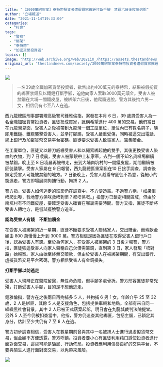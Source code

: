 ```yaml
---
title: "【3000萬綁架案】泰特幣投資者遭假買家鐵錘打斷手腳　禁錮六日後爬窗逃脫"
author: "立場報道"
date: "2021-11-14T19:33:00"
categories:
  - "社會"
tags:
  - "警察"
  - "綁架"
  - "泰特幣"
  - "加密貨幣投資者"
topics: []
image: "http://web.archive.org/web/2021im_/https://assets.thestandnews.com/media/photos/kidnap-06.png"
original_url: "thestandnews.com/society/3000萬綁架案泰特幣投資者遭假買家鐵錘打斷手腳-禁錮六日後爬窗逃脫"
---
```

![](http://web.archive.org/web/2021im_/https://assets.thestandnews.com/media/photos/kidnap-06.png)

> 一名39歲全職加密貨幣投資者，欲售出約400萬元的泰特幣，結果被假扮買的綁匪禁錮及以鐵錘打斷手腳，迫他向家人索取3000萬元贖金。受害人被禁錮在大埔一間鐵皮屋，被綁架六日後，他爬窗逃脫，警方其後拘六男一女，相信仍有七至八人在逃。

西九龍總區刑事部署理高級警司鍾雅倫指，案發在本月 6 日，39 歲男受害人為一名全職加密貨幣投資者，匪徒扮成買家，訛稱希望進行 400 萬的交易。他們當日在九龍灣見面，受害人之後被帶到九龍灣一個工廈單位，單位內已有數名男子，隨即用鐵鎚、鐵櫈襲擊受害人，並拳打腳踢，受害人嚴重受傷，同時被逼交出電話、網上銀行及加密貨幣交易平台密碼。匪徒要求受害人致電家人，籌集贖金。

在工廈單位，匪徒又以鎅刀威嚇受害人和以繩索綁起他的雙手，其後更換受害人染血的衣物，到 7 日凌晨，受害人被蒙眼帶上私家車，去到一個不知名貨櫃場繼續被禁錮，晚上至 8 日凌晨再被帶走，去到大埔南坑村的一間鐵皮屋，期間繼續被匪徒襲擊。受害人家屬在 9 日報警，西九龍總區重案組在10 日接手調查，調查後鎖定受害人可能被禁錮的地方。2 日後晚上，受害人趁看守匪徒不為意，從細小的窗逃走，警方即場展開拘捕行動，拘捕 2 人。

警方指，受害人如何逃走的細節仍在調查中，不方便透露。不過警方稱，「如果佢唔爬出嚟，我哋警方係咪救唔到佢？都唔係嘅。」指警方已鎖定相關區域，但由於南坑村有不同鐵皮屋，要確定受害人確實在哪裏需要時間。警方又指，匪徒不斷將受害人轉地方，是嘗試擺脫警方追查。

**認為受害人有錢　不斷加贖金**

在受害人被綁架的近一星期，匪徒不斷要求受害人聯絡家人，交出贖金，而索款金額由 800 萬慢慢上升到 3000 萬。警方相信是因為匪徒在取得受害人銀行戶口後，認為受害人有錢。至於為何家人，在受害人被綁架的 3 日後才報警，警方指，匪徒強逼受害人向家人聲稱自己欠債需籌錢，直到第 3 日，家人發現「唔對路」始報案。家人由始至終無交贖款，但由於受害人在被綁架期間，有交出銀行、虛擬貨幣交易平台密碼，警方相信受害人有金錢損失。

**打斷手腳以防逃走**

受害人人現時正在醫院留醫，無性命危險，但手腳多處骨折。警方形容匪徒非常兇殘，打斷受害人手腳，目的是不想他逃走。

鍾雅倫指，警方在之後兩日再拘捕多 5 人，共拘捕 6 男 1 女，年齡介乎 25 至 32 歲，2 人是綁匪，其餘 5 人是支援角色，包括提供車輛和地點。全部有來自同一組織黑社會背景。其中 2 人已被正式落案起訴，明日會在九龍城裁判法院提堂。另外 5 人至今仍被扣查當中。他指，警方仍追查其他綁匪，包括主腦，已鎖定其身分，估計至少共仍有 7 至 8 人在逃。

警方初步調查相信，受害人在數星期前曾與其中一名被捕人士進行過虛擬貨幣交易，但金額不方便透露。警方呼籲，投資者要小心有匪徒利用藉口誘使投資者進行面對面交易，這些可能是騙局、行劫佈局。投資者應利用信譽良好的交易平台，不要與陌生人進行面對面交易，以免帶來風險。

![](http://web.archive.org/web/2021im_/https://assets.thestandnews.com/media/photos/3000-05.png)